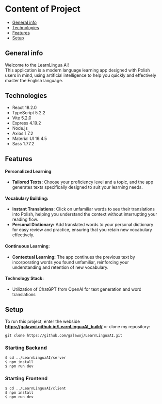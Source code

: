 # Content of Project

- [General info](#general-info)
- [Technologies](#technologies)
- [Features](#features)
- [Setup](#setup)

## General info

Welcome to the LearnLingua AI!<br> This application is a modern language learning app designed with Polish users in mind, using artificial intelligence to help you quickly and effectively master the English language.

## Technologies

<ul>
<li>React 18.2.0</li>
<li>TypeScript 5.2.2</li>
<li>Vite 5.2.0</li>
<li>Express 4.19.2</li>
<li>Node.js</li>
<li>Axios 1.7.2</li>
<li>Material UI 16.4.5</li>
<li>Sass 1.77.2</li>
</ul>

## Features

#### Personalized Learning

<ul>
<li>
<b>Tailored Texts:</b> Choose your proficiency level and a topic, and the app generates texts specifically designed to suit your learning needs.
</li>

</ul>

#### Vocabulary Building:

<ul>
<li><b>Instant Translations:</b> Click on unfamiliar words to see their translations into Polish, helping you understand the context without interrupting your reading flow.</li>
<li><b>Personal Dictionary:</b> Add translated words to your personal dictionary for easy review and practice, ensuring that you retain new vocabulary effectively.</li>
</ul>

#### Continuous Learning:

<ul>
<li><b>Contextual Learning:</b> The app continues the previous text by incorporating words you found unfamiliar, reinforcing your understanding and retention of new vocabulary.</li>

</ul>

#### Technology Stack:

<ul>
<li>Utilization of ChatGPT from OpenAI for text generation and word translations</li>
</ul>

## Setup

To run this project, enter the webside <b>https://galawoj.github.io/LearnLinguaAI_build/</b> or clone my repository:

```
git clone https://github.com/galawoj/LearnLinguaAI.git
```

### Starting Backand

```
$ cd ../LearnLinguaAI/server
$ npm install
$ npm run dev
```

### Starting Frontend

```
$ cd ../LearnLinguaAI/client
$ npm install
$ npm run dev
```
